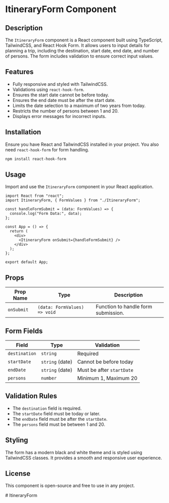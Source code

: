 # ItineraryForm Component

## Description
The `ItineraryForm` component is a React component built using TypeScript, TailwindCSS, and React Hook Form. It allows users to input details for planning a trip, including the destination, start date, end date, and number of persons. The form includes validation to ensure correct input values.

## Features
- Fully responsive and styled with TailwindCSS.
- Validations using `react-hook-form`.
- Ensures the start date cannot be before today.
- Ensures the end date must be after the start date.
- Limits the date selection to a maximum of two years from today.
- Restricts the number of persons between 1 and 20.
- Displays error messages for incorrect inputs.

## Installation
Ensure you have React and TailwindCSS installed in your project. You also need `react-hook-form` for form handling.

```sh
npm install react-hook-form
```

## Usage
Import and use the `ItineraryForm` component in your React application.

```tsx
import React from "react";
import ItineraryForm, { FormValues } from "./ItineraryForm";

const handleFormSubmit = (data: FormValues) => {
  console.log("Form Data:", data);
};

const App = () => {
  return (
    <div>
      <ItineraryForm onSubmit={handleFormSubmit} />
    </div>
  );
};

export default App;
```

## Props
| Prop Name | Type | Description |
|-----------|------|-------------|
| `onSubmit` | `(data: FormValues) => void` | Function to handle form submission. |

## Form Fields
| Field | Type | Validation |
|-------|------|------------|
| `destination` | `string` | Required |
| `startDate` | `string` (date) | Cannot be before today |
| `endDate` | `string` (date) | Must be after `startDate` |
| `persons` | `number` | Minimum 1, Maximum 20 |

## Validation Rules
- The `destination` field is required.
- The `startDate` field must be today or later.
- The `endDate` field must be after the `startDate`.
- The `persons` field must be between 1 and 20.

## Styling
The form has a modern black and white theme and is styled using TailwindCSS classes. It provides a smooth and responsive user experience.

## License
This component is open-source and free to use in any project.

#   I t i n e r a r y F o r m 
 
 
